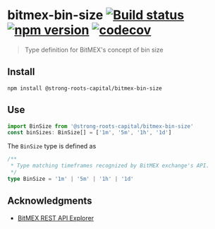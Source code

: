 # bitmex-bin-size [![Build status](https://travis-ci.org/strong-roots-capital/bitmex-bin-size.svg?branch=master)](https://travis-ci.org/strong-roots-capital/bitmex-bin-size) [![npm version](https://img.shields.io/npm/v/@strong-roots-capital/bitmex-bin-size.svg)](https://npmjs.org/package/@strong-roots-capital/bitmex-bin-size) [![codecov](https://codecov.io/gh/strong-roots-capital/bitmex-bin-size/branch/master/graph/badge.svg)](https://codecov.io/gh/strong-roots-capital/bitmex-bin-size)

> Type definition for BitMEX's concept of bin size

## Install

```shell
npm install @strong-roots-capital/bitmex-bin-size
```

## Use

```typescript
import BinSize from '@strong-roots-capital/bitmex-bin-size'
const binSizes: BinSize[] = ['1m', '5m', '1h', '1d']
```

The `BinSize` type is defined as

``` typescript
/**
 * Type matching timeframes recognized by BitMEX exchange's API.
 */
type BinSize = '1m' | '5m' | '1h' | '1d'
```

## Acknowledgments

- [BitMEX REST API Explorer](https://www.bitmex.com/api/explorer/)
